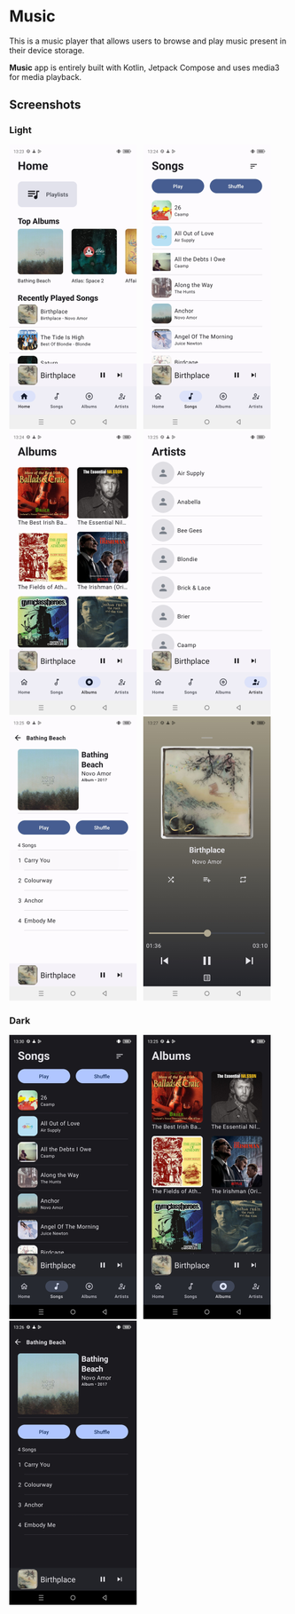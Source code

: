 # Music
This is a music player that allows users to browse and play music present in their device storage.

**Music** app is entirely built with Kotlin, Jetpack Compose and uses media3 for media playback.

## Screenshots

### Light
<img src="screenshots/home.jpg" width=230> &nbsp; <img src="screenshots/songs.jpg" width=230> &nbsp; <img src="screenshots/albums.jpg" width=230> &nbsp; <img src="screenshots/artists.jpg" width=230> &nbsp; <img src="screenshots/album_songs.jpg" width=230> &nbsp; <img src="screenshots/now_playing.jpg" width=230>

### Dark
<img src="screenshots/songs(dark).jpg" width=230> &nbsp; <img src="screenshots/albums(dark).jpg" width=230> &nbsp; <img src="screenshots/album_songs(dark).jpg" width=230>